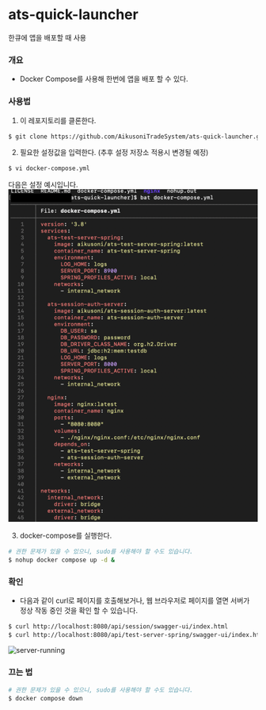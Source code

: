 # ats-quick-launcher
한큐에 앱을 배포할 때 사용

### 개요
- Docker Compose를 사용해 한번에 앱을 배포 할 수 있다.

### 사용법
1. 이 레포지토리를 클론한다.
```sh
$ git clone https://github.com/AikusoniTradeSystem/ats-quick-launcher.git
```

2. 필요한 설정값을 입력한다. (추후 설정 저장소 적용시 변경될 예정)
```sh
$ vi docker-compose.yml
```

다음은 설정 예시입니다.
![docker-compose-example](./documents/imgs/docker-compose-example.png)

3. docker-compose를 실행한다.
```sh
# 권한 문제가 있을 수 있으니, sudo를 사용해야 할 수도 있습니다.
$ nohup docker compose up -d &
```

### 확인
- 다음과 같이 curl로 페이지를 호출해보거나, 웹 브라우저로 페이지를 열면 서버가 정상 작동 중인 것을 확인 할 수 있습니다. 
```sh
$ curl http://localhost:8080/api/session/swagger-ui/index.html
$ curl http://localhost:8080/api/test-server-spring/swagger-ui/index.html
````

![server-running](./documents/imgs/server-running-test.png)

### 끄는 법
```sh
# 권한 문제가 있을 수 있으니, sudo를 사용해야 할 수도 있습니다.
$ docker compose down
```
